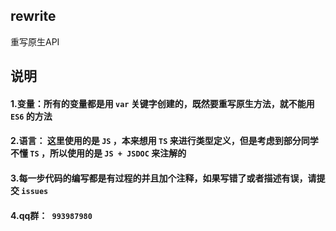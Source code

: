 ## rewrite

重写原生API

## 说明

#### 1.变量：所有的变量都是用 `var` 关键字创建的，既然要重写原生方法，就不能用 `ES6` 的方法

#### 2.语言： 这里使用的是 `JS` ，本来想用 `TS` 来进行类型定义，但是考虑到部分同学不懂 `TS` ，所以使用的是 `JS + JSDOC`  来注解的

#### 3.每一步代码的编写都是有过程的并且加个注释，如果写错了或者描述有误，请提交 `issues` 

#### 4.qq群：` 993987980` 



